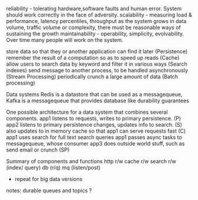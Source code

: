 reliability - tolerating hardware,software faults and human error. System should work correctly in the face of adversity. 
scalability - measuring load & performance, latency percentiles, throughput
	as the system grows in data volume, traffic volume or complexity, there must be reasonable ways of sustaining the growth
maintainability - operability, simplicity, evolvability. Over time many people will work on the system.

store data so that they or another application can find it later
(Persistence)
remember the result of a computation so as to speed up reads (Cache)
allow users to search data by keyword and filter it in various ways (Search indexes)
send message to another process, to be handled asynchronously (Stream Processing)
periodically crunch a large amount of data (Batch processing)

Data systems
Redis is a datastore that can be used as a messagequeue, Kafka is a messagequeue that provides database like durability guarantees

One possible architecture for a data system that combines several components.
app1 listens to requests, writes to primary persistence. (P)
app2 listens to primary persistence changes, updates info to search. (S)
also updates to in memory cache so that app1 can serve requests fast (C)
app1 uses search for full text search queries 
app1 passes async tasks to messagequeue, whose consumer app3 does outside world stuff, such as send email or crunch (SP)

Summary of components and functions
 http r/w
 cache r/w
 search r/w (index/ query)
 db (r/q)
 mq (listen/post)
 * repeat for big data versions



 notes:
 durable queues and topics ?